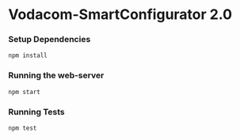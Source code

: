 # Vodacom-SmartConfigurator 2.0


### Setup Dependencies

    npm install

### Running the web-server

    npm start

### Running Tests

    npm test

